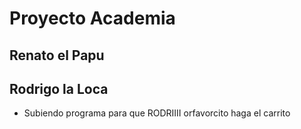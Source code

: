 # Proyecto Academia
## Renato el Papu
## Rodrigo la Loca
- Subiendo programa para que RODRIIII orfavorcito haga el carrito